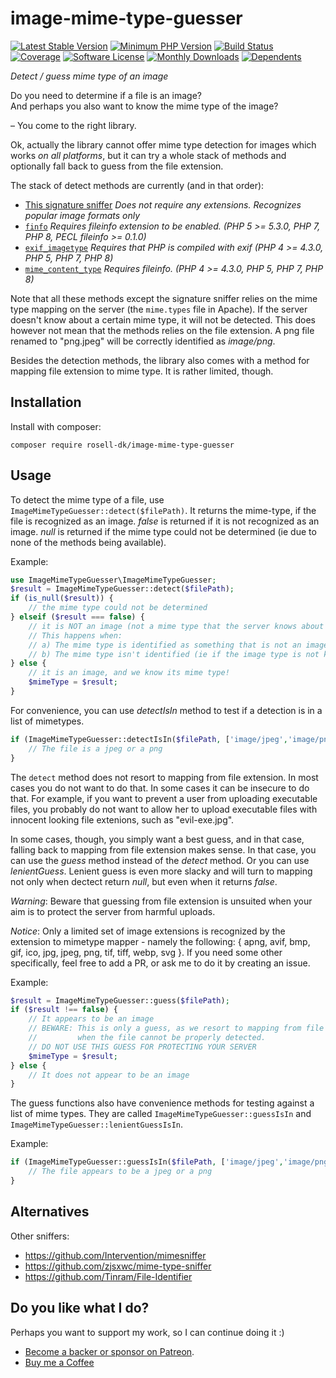 # image-mime-type-guesser

[![Latest Stable Version](https://img.shields.io/packagist/v/rosell-dk/image-mime-type-guesser.svg?style=flat-square)](https://packagist.org/packages/rosell-dk/image-mime-type-guesser)
[![Minimum PHP Version](https://img.shields.io/badge/php-%3E%3D%205.6-8892BF.svg?style=flat-square)](https://php.net)
[![Build Status](https://img.shields.io/github/workflow/status/rosell-dk/image-mime-type-guesser/PHP?logo=GitHub&style=flat-square)](https://github.com/rosell-dk/image-mime-type-guesser/actions/workflows/php.yml)
[![Coverage](https://img.shields.io/endpoint?url=https://little-b.it/image-mime-type-guesser/code-coverage/coverage-badge.json)](http://little-b.it/image-mime-type-guesser/code-coverage/coverage/index.html)
[![Software License](https://img.shields.io/badge/license-MIT-brightgreen.svg?style=flat-square)](https://github.com/rosell-dk/image-mime-type-guesser/blob/master/LICENSE)
[![Monthly Downloads](http://poser.pugx.org/rosell-dk/image-mime-type-guesser/d/monthly)](https://packagist.org/packages/rosell-dk/image-mime-type-guesser)
[![Dependents](http://poser.pugx.org/rosell-dk/image-mime-type-guesser/dependents)](https://packagist.org/packages/rosell-dk/image-mime-type-guesser/dependents?order_by=downloads)


*Detect / guess mime type of an image*

Do you need to determine if a file is an image?<br>
And perhaps you also want to know the mime type of the image?<br>

&ndash; You come to the right library.

Ok, actually the library cannot offer mime type detection for images which works *on all platforms*, but it can try a whole stack of methods and optionally fall back to guess from the file extension.

The stack of detect methods are currently (and in that order):
-  [This signature sniffer](https://github.com/rosell-dk/image-mime-type-sniffer) *Does not require any extensions. Recognizes popular image formats only*
-  [`finfo`](https://www.php.net/manual/en/class.finfo.php) *Requires fileinfo extension to be enabled. (PHP 5 >= 5.3.0, PHP 7, PHP 8, PECL fileinfo >= 0.1.0)*
-  [`exif_imagetype`](https://www.php.net/manual/en/function.exif-imagetype.php) *Requires that PHP is compiled with exif (PHP 4 >= 4.3.0, PHP 5, PHP 7, PHP 8)*
-  [`mime_content_type`](https://www.php.net/manual/en/function.mime-content-type.php) *Requires fileinfo. (PHP 4 >= 4.3.0, PHP 5, PHP 7, PHP 8)*

Note that all these methods except the signature sniffer relies on the mime type mapping on the server (the `mime.types` file in Apache). If the server doesn't know about a certain mime type, it will not be detected. This does however not mean that the methods relies on the file extension. A png file renamed to "png.jpeg" will be correctly identified as *image/png*.

Besides the detection methods, the library also comes with a method for mapping file extension to mime type. It is rather limited, though.

## Installation

Install with composer:
```
composer require rosell-dk/image-mime-type-guesser
```

## Usage

To detect the mime type of a file, use `ImageMimeTypeGuesser::detect($filePath)`. It returns the mime-type, if the file is recognized as an image. *false* is returned if it is not recognized as an image. *null* is returned if the mime type could not be determined (ie due to none of the methods being available).

Example:
```php
use ImageMimeTypeGuesser\ImageMimeTypeGuesser;
$result = ImageMimeTypeGuesser::detect($filePath);
if (is_null($result)) {
    // the mime type could not be determined
} elseif ($result === false) {
    // it is NOT an image (not a mime type that the server knows about anyway)
    // This happens when:
    // a) The mime type is identified as something that is not an image (ie text)
    // b) The mime type isn't identified (ie if the image type is not known by the server)
} else {
    // it is an image, and we know its mime type!
    $mimeType = $result;
}
```

For convenience, you can use *detectIsIn* method to test if a detection is in a list of mimetypes.

```php
if (ImageMimeTypeGuesser::detectIsIn($filePath, ['image/jpeg','image/png'])) {
    // The file is a jpeg or a png
}
```

The `detect` method does not resort to mapping from file extension. In most cases you do not want to do that. In some cases it can be insecure to do that. For example, if you want to prevent a user from uploading executable files, you probably do not want to allow her to upload executable files with innocent looking file extenions, such as "evil-exe.jpg".

In some cases, though, you simply want a best guess, and in that case, falling back to mapping from file extension makes sense. In that case, you can use the *guess* method instead of the *detect* method. Or you can use *lenientGuess*. Lenient guess is even more slacky and will turn to mapping not only when dectect return *null*, but even when it returns *false*.

*Warning*: Beware that guessing from file extension is unsuited when your aim is to protect the server from harmful uploads.

*Notice*: Only a limited set of image extensions is recognized by the extension to mimetype mapper - namely the following: { apng, avif, bmp, gif, ico, jpg, jpeg, png, tif, tiff, webp, svg }. If you need some other specifically, feel free to add a PR, or ask me to do it by creating an issue.


Example:
```php
$result = ImageMimeTypeGuesser::guess($filePath);
if ($result !== false) {
    // It appears to be an image
    // BEWARE: This is only a guess, as we resort to mapping from file extension,
    //         when the file cannot be properly detected.
    // DO NOT USE THIS GUESS FOR PROTECTING YOUR SERVER
    $mimeType = $result;
} else {
    // It does not appear to be an image
}
```

The guess functions also have convenience methods for testing against a list of mime types. They are called `ImageMimeTypeGuesser::guessIsIn` and `ImageMimeTypeGuesser::lenientGuessIsIn`.

Example:
```php
if (ImageMimeTypeGuesser::guessIsIn($filePath, ['image/jpeg','image/png'])) {
    // The file appears to be a jpeg or a png
}
```

## Alternatives

Other sniffers:
- https://github.com/Intervention/mimesniffer
- https://github.com/zjsxwc/mime-type-sniffer
- https://github.com/Tinram/File-Identifier

## Do you like what I do?
Perhaps you want to support my work, so I can continue doing it :)

- [Become a backer or sponsor on Patreon](https://www.patreon.com/rosell).
- [Buy me a Coffee](https://ko-fi.com/rosell)
